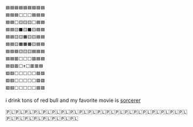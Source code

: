 ```
🟦🟦🟦🟦🟦🟦🟦🟦🟦
🟦🟦🟦⬜⬜⬜🟦🟦🟦
🟦🟦⬜🟨🟨🟨⬜🟦🟦
🟦🟦🟨⬛🟨⬛🟨🟦🟦
🟦🟦🟨🟨🟧🟨🟨🟦🟦
🟦🟦🟨🟧🟧🟧🟨🟦🟦
🟦🟦🟦🟨🟨🟨🟦🟦🟦
🟦🟦🟥⬜⬜⬜🟥🟦🟦
🟦🟥🟥⬜✝️⬜🟥🟥🟦
🟥🟥⬜⬜⬜⬜⬜🟥🟥
🟥🟥⬜⬜⬜⬜⬜🟥🟥
🟥🟥⬜⬜⬜⬜⬜🟥🟥
```

i drink tons of red bull and my favorite movie is [sorcerer](https://www.imdb.com/title/tt0076740/)

🇵🇱🇵🇱🇵🇱🇵🇱🇵🇱🇵🇱🇵🇱🇵🇱🇵🇱🇵🇱🇵🇱🇵🇱🇵🇱🇵🇱🇵🇱🇵🇱🇵🇱🇵🇱🇵🇱🇵🇱🇵🇱🇵🇱🇵🇱🇵🇱🇵🇱🇵🇱🇵🇱🇵🇱



<!--
**unek/unek** is a ✨ _special_ ✨ repository because its `README.md` (this file) appears on your GitHub profile.

Here are some ideas to get you started:

- 🔭 I’m currently working on ...
- 🌱 I’m currently learning ...
- 👯 I’m looking to collaborate on ...
- 🤔 I’m looking for help with ...
- 💬 Ask me about ...
- 📫 How to reach me: ...
- 😄 Pronouns: ...
- ⚡ Fun fact: ...
-->

